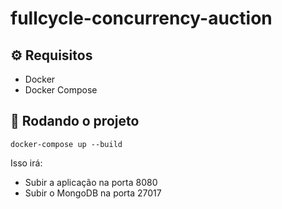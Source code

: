 # fullcycle-concurrency-auction

## ⚙️ Requisitos

- Docker
- Docker Compose

## 🚀 Rodando o projeto

```
docker-compose up --build
```

Isso irá:

- Subir a aplicação na porta 8080
- Subir o MongoDB na porta 27017